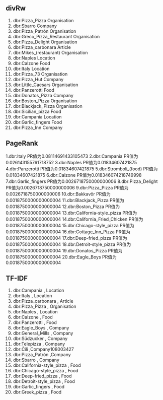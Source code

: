 ## divRw

1. dbr:Pizza_Pizza Organisation
2. dbr:Sbarro Company
3. dbr:Pizza_Patrón Organisation
4. dbr:Greco_Pizza_Restaurant Organisation
5. dbr:Pizza_Delight Organisation
6. dbr:Pizza_carbonara Article
7. dbr:Mikes_(restaurant) Organisation
8. dbr:Naples Location
9. dbr:Calzone Food
10. dbr:Italy Location
11. dbr:Pizza_73 Organisation
12. dbr:Pizza_Hut Company
13. dbr:Little_Caesars Organisation
14. dbr:Panzerotti Food
15. dbr:Donatos_Pizza Company
16. dbr:Boston_Pizza Organisation
17. dbr:Blackjack_Pizza Organisation
18. dbr:Sicilian_pizza Food
19. dbr:Campania Location
20. dbr:Garlic_fingers Food
21. dbr:Pizza_Inn Company

## PageRank

1.dbr:Italy PR值为0.08114691433105473
2.dbr:Campania PR值为0.026143155761718752
3.dbr:Naples PR值为0.01834607421875
4.dbr:Panzerotti PR值为0.01834607421875
5.dbr:Stromboli_(food) PR值为0.01834607421875
6.dbr:Calzone PR值为0.018346074218749998
7.dbr:Garlic_fingers PR值为0.0026718750000000006
8.dbr:Pizza_Delight PR值为0.0026718750000000006
9.dbr:Pizza_Pizza PR值为0.0026718750000000006
10.dbr:Bakkavör PR值为0.0018750000000000004
11.dbr:Blackjack_Pizza PR值为0.0018750000000000004
12.dbr:Boston_Pizza PR值为0.0018750000000000004
13.dbr:California-style_pizza PR值为0.0018750000000000004
14.dbr:California_Fried_Chicken PR值为0.0018750000000000004
15.dbr:Chicago-style_pizza PR值为0.0018750000000000004
16.dbr:Cottage_Inn_Pizza PR值为0.0018750000000000004
17.dbr:Deep-fried_pizza PR值为0.0018750000000000004
18.dbr:Detroit-style_pizza PR值为0.0018750000000000004
19.dbr:Donatos_Pizza PR值为0.0018750000000000004
20.dbr:Eagle_Boys PR值为0.0018750000000000004

## TF-IDF

1. dbr:Campania , Location
2. dbr:Italy , Location
3. dbr:Pizza_carbonara , Article
4. dbr:Pizza_Pizza , Organisation
5. dbr:Naples , Location
6. dbr:Calzone , Food
7. dbr:Panzerotti , Food
8. dbr:Eagle_Boys , Company
9. dbr:General_Mills , Company
10. dbr:Südzucker , Company
11. dbr:Telepizza , Company
12. dbr:Čili ,Company108003427
13. dbr:Pizza_Patrón ,Company
14. dbr:Sbarro , Company
15. dbr:California-style_pizza , Food
16. dbr:Chicago-style_pizza , Food
17. dbr:Deep-fried_pizza , Food
18. dbr:Detroit-style_pizza , Food
19. dbr:Garlic_fingers , Food
20. dbr:Greek_pizza , Food